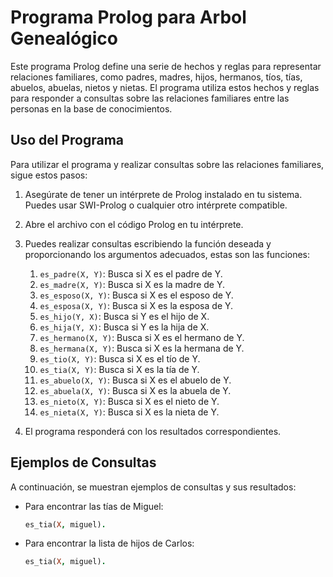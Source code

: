 # Programa Prolog para Arbol Genealógico

Este programa Prolog define una serie de hechos y reglas para representar relaciones familiares, como padres, madres, hijos, hermanos, tíos, tías, abuelos, abuelas, nietos y nietas. El programa utiliza estos hechos y reglas para responder a consultas sobre las relaciones familiares entre las personas en la base de conocimientos.

## Uso del Programa

Para utilizar el programa y realizar consultas sobre las relaciones familiares, sigue estos pasos:

1. Asegúrate de tener un intérprete de Prolog instalado en tu sistema. Puedes usar SWI-Prolog o cualquier otro intérprete compatible.

2. Abre el archivo con el código Prolog en tu intérprete.

3. Puedes realizar consultas escribiendo la función deseada y proporcionando los argumentos adecuados, estas son las funciones:

   1. `es_padre(X, Y)`: Busca si X es el padre de Y.
   2. `es_madre(X, Y)`: Busca si X es la madre de Y.
   3. `es_esposo(X, Y)`: Busca si X es el esposo de Y.
   4. `es_esposa(X, Y)`: Busca si X es la esposa de Y.
   5. `es_hijo(Y, X)`: Busca si Y es el hijo de X.
   6. `es_hija(Y, X)`: Busca si Y es la hija de X.
   7. `es_hermano(X, Y)`: Busca si X es el hermano de Y.
   8. `es_hermana(X, Y)`: Busca si X es la hermana de Y.
   9. `es_tio(X, Y)`: Busca si X es el tío de Y.
   10. `es_tia(X, Y)`: Busca si X es la tía de Y.
   11. `es_abuelo(X, Y)`: Busca si X es el abuelo de Y.
   12. `es_abuela(X, Y)`: Busca si X es la abuela de Y.
   13. `es_nieto(X, Y)`: Busca si X es el nieto de Y.
   14. `es_nieta(X, Y)`: Busca si X es la nieta de Y.

4. El programa responderá con los resultados correspondientes.

## Ejemplos de Consultas

A continuación, se muestran ejemplos de consultas y sus resultados:

- Para encontrar las tías de Miguel:
  ```prolog
  es_tia(X, miguel).

- Para encontrar la lista de hijos de Carlos:
  ```prolog
  es_tia(X, miguel).

